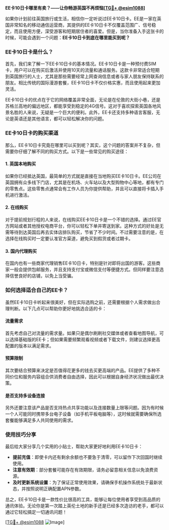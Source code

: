 **EE卡10日卡哪里有卖？——让你畅游英国不再烦恼[[TG💪+ @esim1088](https://t.me/s/esim1088)]**

如果你计划前往英国旅行或生活，相信你一定听说过EE卡10日卡。EE是一家在英国非常知名的移动通信运营商，其提供的EE卡10日卡不仅覆盖范围广、信号稳定，而且使用方便，深受游客和短期居住者的喜爱。但是，当你准备入手这张卡的时候，可能会遇到一个问题：**EE卡10日卡到底在哪里能买到呢？**

### EE卡10日卡是什么？

首先，我们来了解一下EE卡10日卡的基本情况。EE卡10日卡是一种预付费SIM卡，用户可以在购买后激活并使用10天的流量和通话服务。这款卡非常适合短期到英国旅行的人士，尤其是那些需要经常上网查询信息或者与家人朋友保持联系的朋友。相比传统的国际漫游套餐，EE卡10日卡不仅价格实惠，而且使用起来更加灵活。

EE卡10日卡的优点在于它的网络覆盖非常全面，无论是在伦敦的大街小巷，还是苏格兰高地的偏远地区，都能享受到稳定的4G信号。这对于喜欢探索英国各地风景名胜的人来说，无疑是一个巨大的便利。此外，EE卡还支持多种语言客服，无论是英语还是其他语言，都可以轻松解决你的问题。

### EE卡10日卡的购买渠道

那么，EE卡10日卡究竟在哪里可以买到呢？其实，这个问题的答案并不复杂，但需要你仔细了解不同的购买方式。以下是一些常见的购买途径：

#### 1. 英国本地购买

如果你已经抵达英国，最简单的方式就是直接在当地购买EE卡10日卡。EE公司在英国拥有众多线下门店，尤其是在机场、火车站以及大型购物中心等地，都有专门的零售点。这些零售点通常会有工作人员为你提供帮助，并且可以直接将卡插入手机进行激活。

#### 2. 在线购买

对于提前规划行程的人来说，在线购买EE卡10日卡是一个不错的选择。通过EE官方网站或者其他授权电商平台，你可以轻松下单并寄送到家。这种方式的好处是无需等待到达英国后再去实体店排队购买，节省了不少时间。不过需要注意的是，在选择在线购买时一定要认准官方渠道，避免买到假货或者过期卡。

#### 3. 国内代理购买

在国内也有一些商家代理销售EE卡10日卡，特别是针对即将出国的游客。这些商家一般会提供包邮服务，并且支持支付宝或微信支付等便捷方式。但同样要注意选择信誉良好的店铺，以免上当受骗。

### 如何选择适合自己的EE卡？

虽然EE卡10日卡听起来很美好，但在实际选购之前，还需要根据个人需求做出合理判断。以下几点可以帮助你更好地挑选合适的卡：

#### 流量需求

首先考虑自己对流量的需求量。如果只是偶尔刷刷社交媒体或者查看地图导航，可以选择基础版的EE卡；但如果需要频繁观看视频或者下载文件，则建议选择更高配置的版本以满足需求。

#### 预算限制

其次要结合预算来决定是否值得花更多的钱去买更高端的产品。EE提供了多种不同价位和服务内容组合供消费者自由选择，因此可以根据自身经济状况做出最优决策。

#### 是否支持多设备连接

另外还要注意该产品是否支持热点共享功能以及连接数量上限等问题。因为有时候一个人可能同时携带多台电子设备（如手机平板电脑等），这时候就需要确保所选套餐能够满足多人共同使用的需求。

### 使用技巧分享

最后给大家分享几个实用的小贴士，帮助大家更好地利用EE卡10日卡：

- **提前充值**：即使卡内还有剩余余额也不要急于清零，可以留作下次回国时继续使用。
- **注意有效期**：部分套餐可能存在有效期限，请务必留意相关信息以免浪费资源。
- **及时更新系统设置**：为了保证正常使用效果，请确保手机操作系统处于最新状态，并按照说明正确配置APN参数。

总之，EE卡10日卡是一款性价比很高的工具，能够让每位使用者享受到高品质的通讯体验。无论你是第一次踏上英伦土地的新手还是已经多次造访的老手，都可以通过它轻松搞定一切通讯问题！

[[TG💪+ @esim1088](https://t.me/s/esim1088) ![Image](https://i.postimg.cc/4NQfJmqS/Snipaste-2025-05-13-00-14-12.png)]
